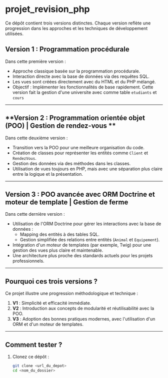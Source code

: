 # projet_revision_php
Ce dépôt contient trois versions distinctes. Chaque version reflète une progression dans les approches et les techniques de développement utilisées.

## **Version 1 : Programmation procédurale**  
Dans cette première version :  
- Approche classique basée sur la programmation procédurale.  
- Interaction directe avec la base de données via des requêtes SQL.  
- Les vues sont créées directement avec du HTML et du PHP mélangé.  
- Objectif : Implémenter les fonctionnalités de base rapidement.
  Cette version fait la gestion d'une universite avec comme table `etudiants` et `cours`

---

## **Version 2 : Programmation orientée objet (POO) | Gestion de rendez-vous **  
Dans cette deuxième version :  
- Transition vers la POO pour une meilleure organisation du code.  
- Création de classes pour représenter les entités comme `Client` et `RendezVous`.  
- Gestion des données via des méthodes dans les classes.  
- Utilisation de vues toujours en PHP, mais avec une séparation plus claire entre la logique et la présentation.

---

## **Version 3 : POO avancée avec ORM Doctrine et moteur de template | Gestion de ferme**  
Dans cette dernière version :  
- Utilisation de l'ORM Doctrine pour gérer les interactions avec la base de données :  
  - Mapping des entités à des tables SQL.  
  - Gestion simplifiée des relations entre entités (`Animal` et `Equipement`).  
- Intégration d'un moteur de templates (par exemple, Twig) pour une gestion des vues plus claire et maintenable.  
- Une architecture plus proche des standards actuels pour les projets professionnels.

---

## Pourquoi ces trois versions ?  
Ce projet illustre une progression méthodologique et technique :  
1. **V1** : Simplicité et efficacité immédiate.  
2. **V2** : Introduction aux concepts de modularité et réutilisabilité avec la POO.  
3. **V3** : Adoption des bonnes pratiques modernes, avec l'utilisation d'un ORM et d'un moteur de templates.  

---

## Comment tester ?  
1. Clonez ce dépôt :  
   ```bash
   git clone <url_du_depot>
   cd <nom_du_dossier>
